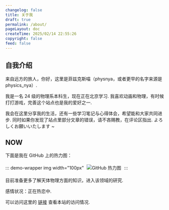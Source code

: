 ```yaml
---
changelog: false
title: 关于我
draft: true
permalink: /about/
pageLayout: doc
createTime: 2025/02/14 22:55:26
copyright: false
feed: false
---
```


## 自我介绍

来自远方的旅人，你好，这里是菲兹克斯喵（physnya，或者更早的名字来源是 physics_nya）.

我是一名 24 级的物理系本科生，现在正在北京学习. 我喜欢动画和物理，有时候打打游戏，完善这个站点也是我的爱好之一.

我会在这里分享我的生活，还有一些学习笔记与心得体会，希望能和大家共同进步. 同时如果你发现了站点里部分文章的错误，请不吝赐教，在评论区指出. よろしくお願いいたします ~

## NOW

下面是我在 GitHub 上的热力图：

::: demo-wrapper img width="100px"
<img src="https://ghchart.rshah.org/409ba5/Physnya" alt="GitHub 热力图" style="border: 5px solid transparent;margin: auto">
:::

目前准备更多了解天体物理方面的知识，进入该领域的研究.

感情状况：正在热恋中.

可以访问这里的 [链接](https://bgm38.top/3dm8tb) 查看本站的访问情况.

